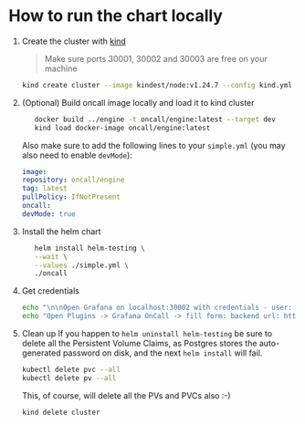 # How to run the chart locally

1. Create the cluster with [kind](https://kind.sigs.k8s.io/docs/user/quick-start/#installation)

   > Make sure ports 30001, 30002 and 30003 are free on your machine

   ```bash
   kind create cluster --image kindest/node:v1.24.7 --config kind.yml
   ```

2. (Optional) Build oncall image locally and load it to kind cluster

   ```bash
      docker build ../engine -t oncall/engine:latest --target dev
      kind load docker-image oncall/engine:latest
   ```

   Also make sure to add the following lines to your `simple.yml` (you may also need to enable `devMode`):

   ```yaml
   image:
   repository: oncall/engine
   tag: latest
   pullPolicy: IfNotPresent
   oncall:
   devMode: true
   ```

3. Install the helm chart

   ```bash
      helm install helm-testing \
      --wait \
      --values ./simple.yml \
      ./oncall
   ```

4. Get credentials

   ```bash
   echo "\n\nOpen Grafana on localhost:30002 with credentials - user: admin, password: $(kubectl get secret --namespace default helm-testing-grafana -o jsonpath="{.data.admin-password}" | base64 --decode ; echo)"
   echo "Open Plugins -> Grafana OnCall -> fill form: backend url: http://host.docker.internal:30001"
   ```

5. Clean up
   If you happen to `helm uninstall helm-testing` be sure to delete all the Persistent Volume Claims, as Postgres stores
   the auto-generated password on disk, and the next `helm install` will fail.

   ```bash
   kubectl delete pvc --all
   kubectl delete pv --all
   ```

   This, of course, will delete all the PVs and PVCs also :-)

   ```bash
   kind delete cluster
   ```
